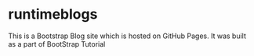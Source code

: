 # runtimeblogs
This is a Bootstrap Blog site which is hosted on GitHub Pages. It was built as a part of BootStrap Tutorial

